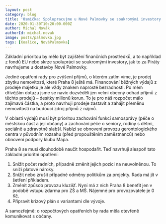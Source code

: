 ```yaml
---
layout: post
category: blog
title: 'Osmička: Spolupracujme u Nové Palmovky se soukromými investory'
date: 2020-01-30T10:20:00.000Z
author: Michal Novák
authorId: michal.novak
image: posts/palmovka.jpg
tags: [Koalice, NováPalmovka]
---
```



Základní prioritou by mělo být zajištění finančních prostředků, a to například z fondů EU nebo skrze spolupráci se soukromými investory, jak to za Piráty navrhujeme u dostavby Nové Palmovky.

Jediné opatření rady pro zvýšení příjmů, o kterém zatím víme, je prodej zbytku nemovitostí, které Praha 8 ještě má. Financování běžných výdajů z prodeje majetku je ale vždy znakem naprosté bezradnosti. Po mém dřívějším dotazu jsme se navíc dozvěděli jen velmi obecný odhad příjmů z těchto prodejů – desítky milionů korun. To je pro náš rozpočet málo zajímavá částka, a proto navrhuji prodeje zastavit a zahájit přeměnu nemovitostí na budoucí zdroj příjmů z nájmů.

V oblasti výdajů musí být prioritou zachování funkcí samosprávy (péče o městskou část a její občany) a zachování péče o seniory, rodiny s dětmi, sociálně a zdravotně slabší. Nabízí se obnovení provozu gerontologického centra v původním rozsahu (před propouštěním zaměstnanců) nebo obnovení podpory klubu Mapa.

Praha 8 se musí dlouhodobě naučit hospodařit. Teď navrhuji alespoň tato základní prioritní opatření: 
1. Snížit počet radních, případně změnit jejich pozici na neuvolněnou. To sníží platové nároky.
2. Snížit nebo zrušit případné odměny politikům za projekty. Rada má jít v šetření příkladem.
3. Změnit způsob provozu kluzišť. Nyní má z nich Praha 8 benefit jen v podobě vstupu zdarma pro ZŠ a MŠ. Nájemné pro provozovatele je 0 Kč.
4. Připravit krizový plán s variantami dle vývoje.

A samozřejmě: o rozpočtových opatřeních by rada měla otevřeně komunikovat s občany.
